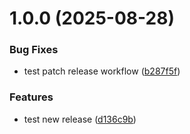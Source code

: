 # 1.0.0 (2025-08-28)


### Bug Fixes

* test patch release workflow ([b287f5f](https://github.com/fabricekrebs/demo-webapp/commit/b287f5f813bcc50da28db9c181928cba9bc7bfea))


### Features

* test new release ([d136c9b](https://github.com/fabricekrebs/demo-webapp/commit/d136c9b57cdbe60554cc56435910690e080c4173))
